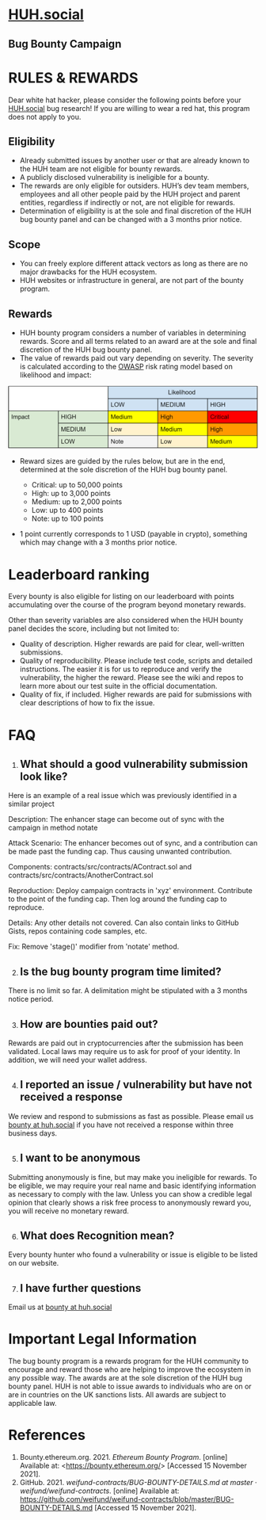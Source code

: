# [HUH.social](https://huh.social)

## Bug Bounty Campaign

#
# RULES & REWARDS
Dear white hat hacker, please consider the following points before your [HUH.social](https://huh.social/) bug research! If you are willing to wear a red hat, this program does not apply to you.

## Eligibility
- Already submitted issues by another user or that are already known to the HUH team are not eligible for bounty rewards.
- A publicly disclosed vulnerability is ineligible for a bounty.
- The rewards are only eligible for outsiders. HUH’s dev team members, employees and all other people paid by the HUH project and parent entities, regardless if indirectly or not, are not eligible for rewards.
- Determination of eligibility is at the sole and final discretion of the HUH bug bounty panel and can be changed with a 3 months prior notice.
## Scope
- You can freely explore different attack vectors as long as there are no major drawbacks for the HUH ecosystem.
- HUH websites or infrastructure in general, are not part of the bounty program.
## Rewards
- HUH bounty program considers a number of variables in determining rewards. Score and all terms related to an award are at the sole and final discretion of the HUH bug bounty panel.
- The value of rewards paid out vary depending on severity. The severity is calculated according to the [OWASP](https://en.wikipedia.org/wiki/OWASP) risk rating model based on likelihood and impact:

![Reward Scheme](./assets/RewardScheme.png)


- Reward sizes are guided by the rules below, but are in the end, determined at the sole discretion of the HUH bug bounty panel.
  - Critical: up to 50,000 points
  - High: up to 3,000 points
  - Medium: up to 2,000 points
  - Low: up to 400 points
  - Note: up to 100 points

- 1 point currently corresponds to 1 USD (payable in crypto), something which may change with a 3 months prior notice.

# Leaderboard ranking

Every bounty is also eligible for listing on our leaderboard with points accumulating over the course of the program beyond monetary rewards.

Other than severity variables are also considered when the HUH bounty panel decides the score, including but not limited to:

- Quality of description. Higher rewards are paid for clear, well-written submissions.
- Quality of reproducibility. Please include test code, scripts and detailed instructions. The easier it is for us to reproduce and verify the vulnerability, the higher the reward. Please see the wiki and repos to learn more about our test suite in the official documentation.
- Quality of fix, if included. Higher rewards are paid for submissions with clear descriptions of how to fix the issue.

#
# FAQ

1. ## What should a good vulnerability submission look like?

Here is an example of a real issue which was previously identified in a similar project

Description: The enhancer stage can become out of sync with the campaign in method notate

Attack Scenario: The enhancer becomes out of sync, and a contribution can be made past the funding cap. Thus causing unwanted contribution.

Components: contracts/src/contracts/AContract.sol and contracts/src/contracts/AnotherContract.sol

Reproduction: Deploy campaign contracts in 'xyz' environment. Contribute to the point of the funding cap. Then log around the funding cap to reproduce.

Details: Any other details not covered. Can also contain links to GitHub Gists, repos containing code samples, etc.

Fix: Remove 'stage()' modifier from 'notate' method.

2. ## Is the bug bounty program time limited?

There is no limit so far. A delimitation might be stipulated with a 3 months notice period.

3. ## How are bounties paid out?

Rewards are paid out in cryptocurrencies after the submission has been validated. Local laws may require us to ask for proof of your identity. In addition, we will need your wallet address.

4. ## I reported an issue / vulnerability but have not received a response

We review and respond to submissions as fast as possible. Please email us [bounty at huh.social](mailto:bounty@huh.social) if you have not received a response within three business days.

5. ## I want to be anonymous

Submitting anonymously is fine, but may make you ineligible for rewards. To be eligible, we may require your real name and basic identifying information as necessary to comply with the law. Unless you can show a credible legal opinion that clearly shows a risk free process to anonymously reward you, you will receive no monetary reward.

6. ## What does Recognition mean?

Every bounty hunter who found a vulnerability or issue is eligible to be listed on our website.

7. ## I have further questions

Email us at [bounty at huh.social](mailto:bounty@huh.social)


# Important Legal Information

The bug bounty program is a rewards program for the HUH community to encourage and reward those who are helping to improve the ecosystem in any possible way. The awards are at the sole discretion of the HUH bug bounty panel. HUH is not able to issue awards to individuals who are on or are in countries on the UK sanctions lists. All awards are subject to applicable law.

# References
1. Bounty.ethereum.org. 2021. *Ethereum Bounty Program*. [online] Available at: <<https://bounty.ethereum.org/>> [Accessed 15 November 2021].
1. GitHub. 2021. *weifund-contracts/BUG-BOUNTY-DETAILS.md at master · weifund/weifund-contracts*. [online] Available at: <https://github.com/weifund/weifund-contracts/blob/master/BUG-BOUNTY-DETAILS.md> [Accessed 15 November 2021].

